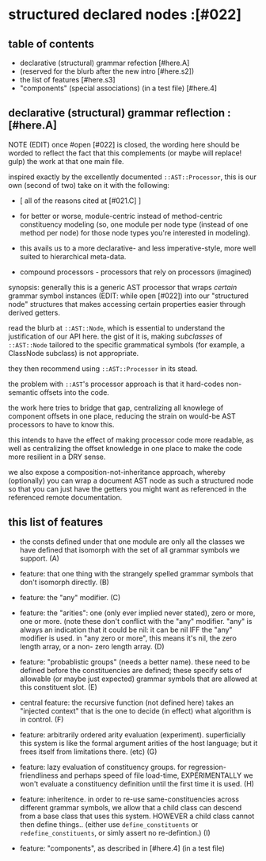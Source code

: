 # structured declared nodes :[#022]

## table of contents

  - declarative (structural) grammar refection [#here.A]
  - (reserved for the blurb after the new intro [#here.s2])
  - the list of features [#here.s3]
  - "components" (special associations) (in a test file) [#here.4]




## declarative (structural) grammar reflection :[#here.A]

NOTE (EDIT) once #open [#022] is closed, the wording here should be
worded to reflect the fact that this complements (or maybe will replace!
gulp) the work at that one main file.

inspired exactly by the excellently documented `::AST::Processor`,
this is our own (second of two) take on it with the following:

  - [ all of the reasons cited at [#021.C] ]

  - for better or worse, module-centric instead of method-centric
    constituency modeling (so, one module per node type (instead of
    one method per node) for those node types you're interested
    in modeling).

  - this avails us to a more declarative- and less imperative-style,
    more well suited to hierarchical meta-data.

  - compound processors - processors that rely on processors (imagined)




synopsis: generally this is a generic AST processor that wraps
*certain* grammar symbol instances
(EDIT: while open [#022])
into our "structured node" structures
that makes accessing certain properties easier through derived getters.

read the blurb at `::AST::Node`, which is essential to understand
the justification of our API here. the gist of it is, making
*subclasses* of `::AST::Node` tailored to the specific grammatical
symbols (for example, a ClassNode subclass) is not appropriate.

they then recommend using `::AST::Processor` in its stead.

the problem with `::AST`'s processor approach is that it hard-codes
non-semantic offsets into the code.

the work here tries to bridge that gap, centralizing all knowlege
of component offsets in one place, reducing the strain on would-be
AST processors to have to know this.

this intends to have the effect of making processor code more readable,
as well as centralizing the offset knowledge in one place to make the
code more resilient in a DRY sense.

we also expose a composition-not-inheritance approach, whereby
(optionally) you can wrap a document AST node as such a structured node
so that you can just have the getters you might want as referenced
in the referenced remote documentation.




## this list of features

  - the consts defined under that one module are only all the classes
    we have defined that isomorph with the set of all grammar symbols
    we support. (A)

  - feature: that one thing with the strangely spelled grammar symbols
    that don't isomorph directly. (B)

  - feature: the "any" modifier. (C)

  - feature: the "arities": one (only ever implied never stated),
    zero or more, one or more. (note these don't conflict with the
    "any" modifier. "any" is always an indication that it could be
    nil: it can be nil IFF the "any" modifier is used. in "any zero
    or more", this means it's nil, the zero length array, or a non-
    zero length array. (D)

  - feature: "probablistic groups" (needs a better name). these need
    to be defined before the constituencies are defined; these specify
    sets of allowable (or maybe just expected) grammar symbols that
    are allowed at this constituent slot. (E)

  - central feature: the recursive function (not defined here) takes
    an "injected context" that is the one to decide (in effect) what
    algorithm is in control. (F)

  - feature: arbitrarily ordered arity evaluation (experiment).
    superficially this system is like the formal argument arities of
    the host language; but it frees itself from limitations there. (etc) (G)

  - feature: lazy evaluation of constituency groups. for regression-
    friendliness and perhaps speed of file load-time, EXPERIMENTALLY
    we won't evaluate a constituency definition until the first time
    it is used. (H)

  - feature: inheritence. in order to re-use same-constituencies across
    different grammar symbols, we allow that a child class can descend
    from a base class that uses this system. HOWEVER a child class cannot
    then define things.. (either use `define_constituents` or
    `redefine_constituents`, or simly assert no re-defintion.) (I)

  - feature: "components", as described in [#here.4]  (in a test file)
